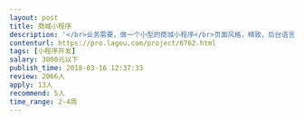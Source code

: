 ```yaml
---                
layout: post       
title: 商城小程序           
description: '</br>业务需要，做一个小型的商城小程序</br>页面风格，精致，后台语言需要使用PHP</br>能稳定运行</br>'     
contenturl: https://pro.lagou.com/project/6762.html      
tags: [小程序开发]            
salary: 3000元以下          
publish_time: 2018-03-16 12:37:33         
review: 2066人                   
apply: 13人                   
recommend: 5人                   
time_range: 2-4周              
---                 
```

